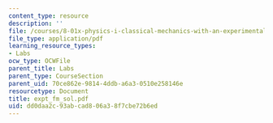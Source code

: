 ```yaml
---
content_type: resource
description: ''
file: /courses/8-01x-physics-i-classical-mechanics-with-an-experimental-focus-fall-2002/dd0daa2c93abcad806a38f7cbe72b6ed_expt_fm_sol.pdf
file_type: application/pdf
learning_resource_types:
- Labs
ocw_type: OCWFile
parent_title: Labs
parent_type: CourseSection
parent_uid: 70ce862e-9814-4ddb-a6a3-0510e258146e
resourcetype: Document
title: expt_fm_sol.pdf
uid: dd0daa2c-93ab-cad8-06a3-8f7cbe72b6ed
---
```

